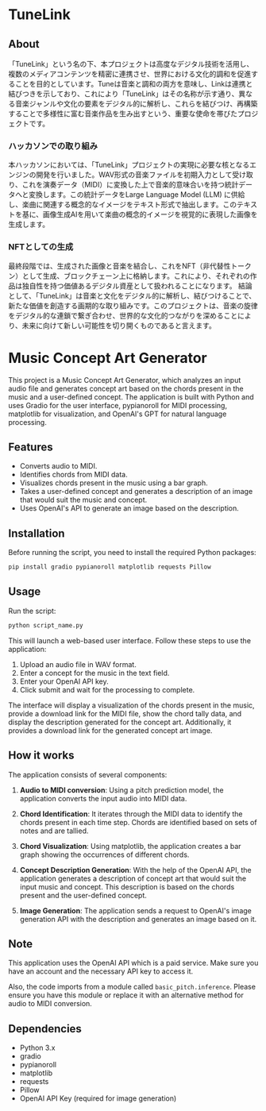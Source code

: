 # TuneLink

## About
「TuneLink」という名の下、本プロジェクトは高度なデジタル技術を活用し、複数のメディアコンテンツを精密に連携させ、世界における文化的調和を促進することを目的としています。Tuneは音楽と調和の両方を意味し、Linkは連携と結びつきを示しており、これにより「TuneLink」はその名称が示す通り、異なる音楽ジャンルや文化の要素をデジタル的に解析し、これらを結びつけ、再構築することで多様性に富む音楽作品を生み出すという、重要な使命を帯びたプロジェクトです。

### ハッカソンでの取り組み
本ハッカソンにおいては、「TuneLink」プロジェクトの実現に必要な核となるエンジンの開発を行いました。WAV形式の音楽ファイルを初期入力として受け取り、これを演奏データ（MIDI）に変換した上で音楽的意味合いを持つ統計データへと変換します。この統計データをLarge Language Model (LLM) に供給し、楽曲に関連する概念的なイメージをテキスト形式で抽出します。このテキストを基に、画像生成AIを用いて楽曲の概念的イメージを視覚的に表現した画像を生成します。

### NFTとしての生成

最終段階では、生成された画像と音楽を結合し、これをNFT（非代替性トークン）として生成、ブロックチェーン上に格納します。これにより、それぞれの作品は独自性を持つ価値あるデジタル資産として扱われることになります。
結論として、「TuneLink」は音楽と文化をデジタル的に解析し、結びつけることで、新たな価値を創造する画期的な取り組みです。このプロジェクトは、音楽の旋律をデジタル的な連鎖で繋ぎ合わせ、世界的な文化的つながりを深めることにより、未来に向けて新しい可能性を切り開くものであると言えます。


# Music Concept Art Generator

This project is a Music Concept Art Generator, which analyzes an input audio file and generates concept art based on the chords present in the music and a user-defined concept. The application is built with Python and uses Gradio for the user interface, pypianoroll for MIDI processing, matplotlib for visualization, and OpenAI's GPT for natural language processing.

## Features

- Converts audio to MIDI.
- Identifies chords from MIDI data.
- Visualizes chords present in the music using a bar graph.
- Takes a user-defined concept and generates a description of an image that would suit the music and concept.
- Uses OpenAI's API to generate an image based on the description.

## Installation

Before running the script, you need to install the required Python packages:

```sh
pip install gradio pypianoroll matplotlib requests Pillow
```

## Usage

Run the script:

```sh
python script_name.py
```

This will launch a web-based user interface. Follow these steps to use the application:

1. Upload an audio file in WAV format.
2. Enter a concept for the music in the text field.
3. Enter your OpenAI API key.
4. Click submit and wait for the processing to complete.

The interface will display a visualization of the chords present in the music, provide a download link for the MIDI file, show the chord tally data, and display the description generated for the concept art. Additionally, it provides a download link for the generated concept art image.

## How it works

The application consists of several components:

1. **Audio to MIDI conversion**: Using a pitch prediction model, the application converts the input audio into MIDI data.

2. **Chord Identification**: It iterates through the MIDI data to identify the chords present in each time step. Chords are identified based on sets of notes and are tallied.

3. **Chord Visualization**: Using matplotlib, the application creates a bar graph showing the occurrences of different chords.

4. **Concept Description Generation**: With the help of the OpenAI API, the application generates a description of concept art that would suit the input music and concept. This description is based on the chords present and the user-defined concept.

5. **Image Generation**: The application sends a request to OpenAI's image generation API with the description and generates an image based on it.

## Note

This application uses the OpenAI API which is a paid service. Make sure you have an account and the necessary API key to access it.

Also, the code imports from a module called `basic_pitch.inference`. Please ensure you have this module or replace it with an alternative method for audio to MIDI conversion.

## Dependencies

- Python 3.x
- gradio
- pypianoroll
- matplotlib
- requests
- Pillow
- OpenAI API Key (required for image generation)








